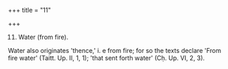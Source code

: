+++
title = "11"

+++


11. Water (from fire).

Water also originates 'thence,' i. e from fire; for so the texts declare 'From fire water' (Taitt. Up. II, 1, 1); 'that sent forth water' (Cḥ. Up. VI, 2, 3).

